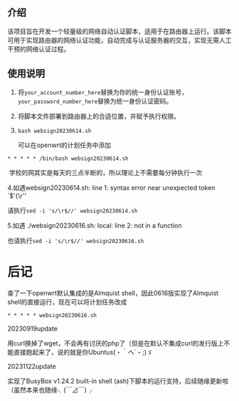 ## 介绍

该项目旨在开发一个轻量级的网络自动认证脚本，适用于在路由器上运行。该脚本可用于实现路由器的网络认证功能，自动完成与认证服务器的交互，实现无需人工干预的网络认证过程。

## 使用说明

1. 将`your_account_number_here`替换为你的统一身份认证账号，`your_password_number_here`替换为统一身份认证密码。

2. 将脚本文件部署到路由器上的合适位置，并赋予执行权限。

3. ```
   bash websign20230614.sh
   ```

   可以在openwrt的计划任务中添加

```
* * * * * /bin/bash websign20230614.sh
```

​		学校的网其实是每天的三点半断的，所以理论上不需要每分钟执行一次

4.如遇websign20230614.sh: line 1: syntax error near unexpected token `$'{\r''

请执行`sed -i 's/\r$//' websign20230614.sh`

5.如遇 ./websign20230616.sh: local: line 2: not in a function

也请执行`sed -i 's/\r$//' websign20230616.sh`

# 后记


查了一下openwrt默认集成的是Almquist shell，因此0616版实现了Almquist shell的直接运行，现在可以将计划任务改成

```
* * * * * websign20230616.sh
```
20230919update

用curl换掉了wget，不会再有讨厌的php了（但是在默认不集成curl的发行版上不能直接跑起来了，说的就是你Ubuntus(・｀ヘ´・;)ゞ

20231122update

实现了BusyBox v1.24.2 built-in shell (ash)下脚本的运行支持，后续随缘更新啦（虽然本来也随缘╮(￣⊿￣)╭
